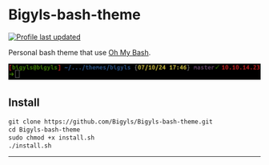 # Bigyls-bash-theme
[![Profile last updated](https://img.shields.io/github/last-commit/Bigyls/Bigyls-bash-theme)](https://github.com/Bigyls/Bigyls-bash-theme)

Personal bash theme  that use [Oh My Bash](https://github.com/ohmybash/oh-my-bash).

![screenshot](bigyls-bash-theme-screenshot.png)

## Install

```shell
git clone https://github.com/Bigyls/Bigyls-bash-theme.git
cd Bigyls-bash-theme
sudo chmod +x install.sh
./install.sh
```

---
